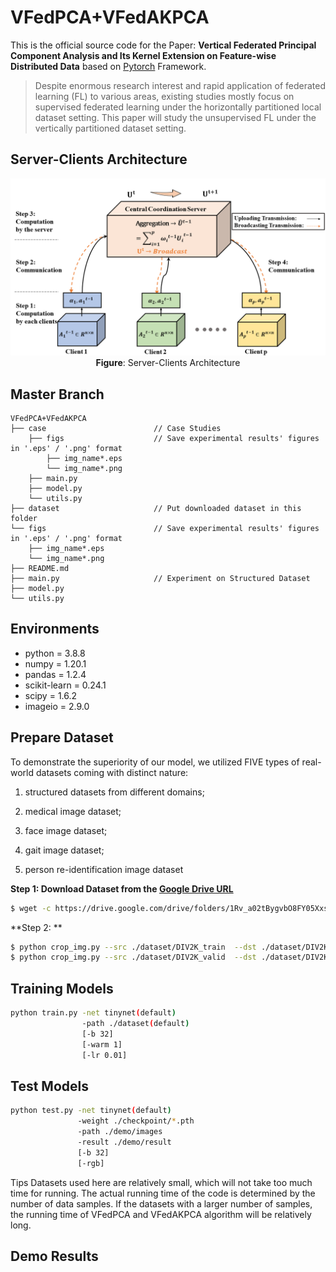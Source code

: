 # VFedPCA+VFedAKPCA
This is the official source code for the Paper: **Vertical Federated Principal Component Analysis and Its Kernel Extension on Feature-wise Distributed Data** based on [Pytorch](https://pytorch.org/) Framework. 

> Despite enormous research interest and rapid application of federated learning (FL) to various areas, existing studies mostly focus on supervised federated learning under the horizontally partitioned local dataset setting. This paper will study the unsupervised FL under the vertically partitioned dataset setting.

## Server-Clients Architecture
<p align="center">
  <img src="figs/sc_arc.png" alt="Server-Clients Architecture" width="600">
  <br>
  <b>Figure</b>: Server-Clients Architecture
</p>

## Master Branch
```
VFedPCA+VFedAKPCA                    
├── case                        // Case Studies
    ├── figs                    // Save experimental results' figures in '.eps' / '.png' format 
        ├── img_name*.eps              
        └── img_name*.png           
    ├── main.py          
    ├── model.py              
    └── utils.py                 
├── dataset                     // Put downloaded dataset in this folder
└── figs                        // Save experimental results' figures in '.eps' / '.png' format
    ├── img_name*.eps              
    └── img_name*.png           
├── README.md               
├── main.py                     // Experiment on Structured Dataset
├── model.py                   
└── utils.py                     
```

## Environments

- python = 3.8.8
- numpy = 1.20.1
- pandas = 1.2.4
- scikit-learn = 0.24.1
- scipy = 1.6.2
- imageio = 2.9.0

## Prepare Dataset
To demonstrate the superiority of our model, we utilized FIVE types of real-world datasets coming with distinct nature: 

1) structured datasets from different domains; 

2) medical image dataset; 

3) face image dataset; 

4) gait image dataset; 

5) person re-identification image dataset

**Step 1: Download Dataset from the [Google Drive URL](https://drive.google.com/drive/folders/1Rv_a02tBygvbO8FY05XxsY_lhXLiHQj6?usp=sharing)**
```bash
$ wget -c https://drive.google.com/drive/folders/1Rv_a02tBygvbO8FY05XxsY_lhXLiHQj6?usp=sharing
```

**Step 2: ** 
```bash
$ python crop_img.py --src ./dataset/DIV2K_train  --dst ./dataset/DIV2K_train_crop # as /dataset/train
$ python crop_img.py --src ./dataset/DIV2K_valid  --dst ./dataset/DIV2K_valid_crop  # as /dataset/test
```


## Training Models
```bash
python train.py -net tinynet(default)
                -path ./dataset(default)   
                [-b 32]   
                [-warm 1]   
                [-lr 0.01]  
```

## Test Models
```bash
python test.py -net tinynet(default)  
               -weight ./checkpoint/*.pth  
               -path ./demo/images   
               -result ./demo/result   
               [-b 32]  
               [-rgb]   
```
Tips
Datasets used here are relatively small, which will not take too much time for running. The actual running time of the code is determined by the number of data samples. If the datasets with a larger number of samples, the running time of VFedPCA and VFedAKPCA algorithm will be relatively long.
## Demo Results
